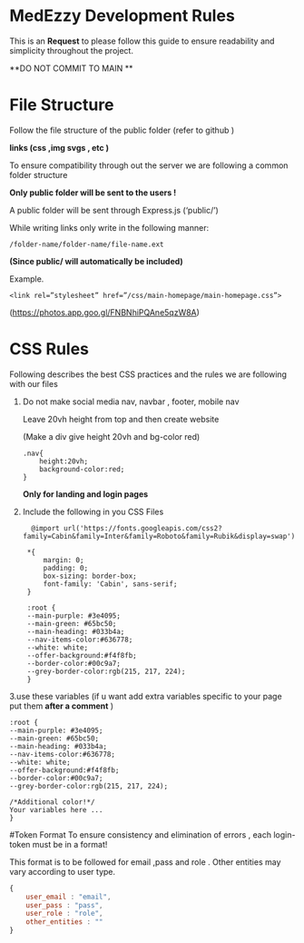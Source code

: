 # MedEzzy Development Rules
This is an **Request** to please follow this guide to ensure readability and simplicity throughout the project. 

**DO NOT COMMIT TO MAIN ** 
# File Structure

Follow the file structure of the public folder (refer to github )

**links (css ,img svgs , etc )**

To ensure compatibility through out the server we are following a common folder structure

**Only public folder will be sent to the users !**

A public folder will be sent through Express.js  (‘public/’)

While writing links only write in the following manner:

	/folder-name/folder-name/file-name.ext

**(Since public/ will automatically be included)**

Example.

    <link rel=”stylesheet” href=”/css/main-homepage/main-homepage.css”>
 (https://photos.app.goo.gl/FNBNhiPQAne5qzW8A)
  

# CSS Rules

Following describes the best CSS practices and the rules we are following with our files

 1. Do not make social media nav, navbar , footer, mobile nav
	
	Leave 20vh height from top and then create website

	(Make a div give height 20vh and bg-color red)
	

	    .nav{
		    height:20vh;
		    background-color:red;
	    }

	**Only for landing and login pages**
2. Include the following in you CSS Files
	

		 @import url('https://fonts.googleapis.com/css2?family=Cabin&family=Inter&family=Roboto&family=Rubik&display=swap');

		*{
			margin: 0;
			padding: 0;
			box-sizing: border-box;
			font-family: 'Cabin', sans-serif;
		}

		:root {
		--main-purple: #3e4095;
		--main-green: #65bc50;
		--main-heading: #033b4a;
		--nav-items-color:#636778;
		--white: white;
		--offer-background:#f4f8fb;
		--border-color:#00c9a7;
		--grey-border-color:rgb(215, 217, 224);
		}
3.use these variables (if u want add extra variables specific to your page put them **after a 	comment** )

    :root {
	--main-purple: #3e4095;
	--main-green: #65bc50;
	--main-heading: #033b4a;
	--nav-items-color:#636778;
	--white: white;
	--offer-background:#f4f8fb;
	--border-color:#00c9a7;
	--grey-border-color:rgb(215, 217, 224);
		
	/*Additional color!*/
	Your variables here ...
	}

#Token Format
To ensure consistency and elimination of errors , each login-token must be in a format!

This format is to be followed for email ,pass and role . Other entities may vary according to user type.
```javascript
{
	user_email : "email",
	user_pass : "pass",
	user_role : "role",
	other_entities : ""
}
```